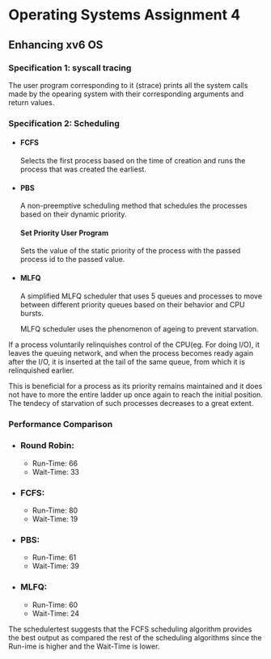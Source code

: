 # Operating Systems Assignment 4

## Enhancing xv6 OS

### Specification 1: syscall tracing

The user program corresponding to it (strace) prints all the system calls made by the opearing system with their corresponding arguments and return values.

### Specification 2: Scheduling

- #### FCFS

  Selects the first process based on the time of creation and runs the process that was created the earliest.
- #### PBS

  A non-preemptive scheduling method that schedules the processes based on their dynamic priority.

  #### Set Priority User Program

  Sets the value of the static priority of the process with the passed process id to the passed value.
- #### MLFQ

  A simplified MLFQ scheduler that uses 5 queues and processes to
  move between different priority queues based on their behavior and CPU bursts.

  MLFQ scheduler uses the phenomenon of ageing to prevent starvation.

If a process voluntarily relinquishes control of the CPU(eg. For doing I/O), it
leaves the queuing network, and when the process becomes ready again
after the I/O, it is inserted at the tail of the same queue, from which it is
relinquished earlier.

This is beneficial for a process as its priority remains maintained and it does not have to more the entire ladder up once again to reach the initial position. The tendecy of starvation of such processes decreases to a great extent.

### Performance Comparison

- ### Round Robin:

  - Run-Time: 66
  - Wait-Time: 33
- ### FCFS:

  - Run-Time: 80
  - Wait-Time: 19
- ### PBS:

  - Run-Time: 61
  - Wait-Time: 39
- ### MLFQ:

  - Run-Time: 60
  - Wait-Time: 24

The schedulertest suggests that the FCFS scheduling algorithm provides the best output as compared the rest of the scheduling algorithms since the Run-ime is higher and the Wait-Time is lower.
